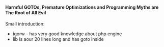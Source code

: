 #### Harmful GOTOs, Premature Optimizations and Programming Myths are The Root of All Evil

Small introduction:
- igorw - has very good knowledge about php engine
- lib is aour 20 lines long and has goto inside
